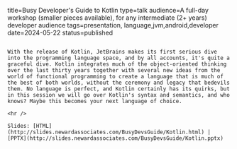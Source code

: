 title=Busy Developer's Guide to Kotlin
type=talk
audience=A full-day workshop (smaller pieces available), for any intermediate (2+ years) developer audience
tags=presentation, language,jvm,android,developer
date=2024-05-22
status=published
~~~~~~

With the release of Kotlin, JetBrains makes its first serious dive into the programming language space, and by all accounts, it's quite a graceful dive. Kotlin integrates much of the object-oriented thinking over the last thirty years together with several new ideas from the world of functional programming to create a language that is much of the best of both worlds, without the ceremony and legacy that bedevils them. No language is perfect, and Kotlin certainly has its quirks, but in this session we will go over Kotlin's syntax and semantics, and who knows? Maybe this becomes your next language of choice.
    
<hr />

Slides: [HTML](http://slides.newardassociates.com/BusyDevsGuide/Kotlin.html) | [PPTX](http://slides.newardassociates.com/BusyDevsGuide/Kotlin.pptx)
